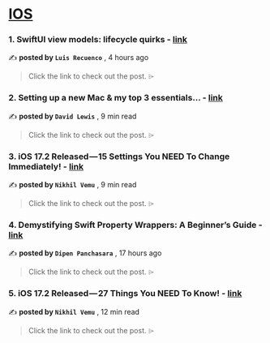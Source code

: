 
<h1><a href=https://medium.com/tag/ios/recommended target="_blank" rel="noopener noreferrer">IOS</a></h1>
<h3>1. SwiftUI view models: lifecycle quirks - <a href=https://medium.com/@recuenco/swiftui-view-models-lifecycle-quirks-8dd967e84e31?source=tag_recommended_feed---------0-84----------ios----------3764d649_94e6_44cd_965b_a03e6d49b0a1------- target="_blank" rel="noopener noreferrer">link</a></h3>

✍️ **posted by `Luis Recuenco`** <date> , 4 hours ago</date>

<blockquote>Click the link to check out the post. ⌲</blockquote>

<h3>2. Setting up a new Mac & my top 3 essentials… - <a href=https://medium.com/macoclock/setting-up-a-new-mac-my-top-3-essentials-1114bb84f97f?source=tag_recommended_feed---------1-107----------ios----------3764d649_94e6_44cd_965b_a03e6d49b0a1------- target="_blank" rel="noopener noreferrer">link</a></h3>

✍️ **posted by `David Lewis`** <date> , 9 min read</date>

<blockquote>Click the link to check out the post. ⌲</blockquote>

<h3>3. iOS 17.2 Released — 15 Settings You NEED To Change Immediately! - <a href=https://medium.com/macoclock/ios-17-2-released-15-settings-you-need-to-change-immediately-7e6219f53a57?source=tag_recommended_feed---------2-85----------ios----------3764d649_94e6_44cd_965b_a03e6d49b0a1------- target="_blank" rel="noopener noreferrer">link</a></h3>

✍️ **posted by `Nikhil Vemu`** <date> , 9 min read</date>

<blockquote>Click the link to check out the post. ⌲</blockquote>

<h3>4. Demystifying Swift Property Wrappers: A Beginner’s Guide - <a href=https://medium.com/@dipenapanchasara/demystifying-swift-property-wrappers-a-beginners-guide-d5c61414b2fb?source=tag_recommended_feed---------3-84----------ios----------3764d649_94e6_44cd_965b_a03e6d49b0a1------- target="_blank" rel="noopener noreferrer">link</a></h3>

✍️ **posted by `Dipen Panchasara`** <date> , 17 hours ago</date>

<blockquote>Click the link to check out the post. ⌲</blockquote>

<h3>5. iOS 17.2 Released — 27 Things You NEED To Know! - <a href=https://medium.com/macoclock/ios-17-2-released-27-things-you-need-to-know-e19e305b7197?source=tag_recommended_feed---------4-107----------ios----------3764d649_94e6_44cd_965b_a03e6d49b0a1------- target="_blank" rel="noopener noreferrer">link</a></h3>

✍️ **posted by `Nikhil Vemu`** <date> , 12 min read</date>

<blockquote>Click the link to check out the post. ⌲</blockquote>

